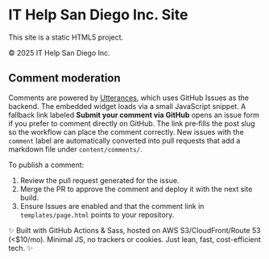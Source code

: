 # IT Help San Diego Inc. Site

This site is a static HTML5 project.

© 2025 IT Help San Diego Inc.

## Comment moderation

Comments are powered by [Utterances](https://utteranc.es/), which uses GitHub Issues as the backend.
The embedded widget loads via a small JavaScript snippet. A fallback link labeled
**Submit your comment via GitHub** opens an issue form if you prefer to comment
directly on GitHub. The link pre‑fills the post slug so the workflow can place
the comment correctly. New issues with the `comment` label are automatically
converted into pull requests that add a markdown file under `content/comments/`.

To publish a comment:

1. Review the pull request generated for the issue.
2. Merge the PR to approve the comment and deploy it with the next site build.
3. Ensure Issues are enabled and that the comment link in `templates/page.html` points to your repository.

✨ Built with GitHub Actions & Sass, hosted on AWS S3/CloudFront/Route 53 (<$10/mo). Minimal JS, no trackers or cookies. Just lean, fast, cost-efficient tech. ✨
